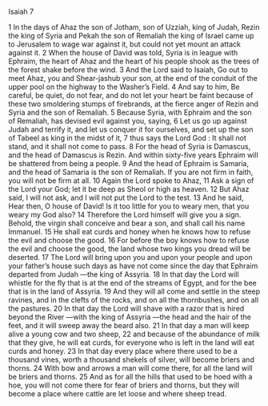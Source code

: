 Isaiah 7

1	In the days of Ahaz the son of Jotham, son of Uzziah, king of Judah, Rezin the king of Syria and Pekah the son of Remaliah the king of Israel came up to Jerusalem to wage war against it, but could not yet mount an attack against it.
2	When the house of David was told, Syria is in league with Ephraim, the heart of Ahaz and the heart of his people shook as the trees of the forest shake before the wind.
3	And the Lord said to Isaiah, Go out to meet Ahaz, you and Shear-jashub your son, at the end of the conduit of the upper pool on the highway to the Washer’s Field.
4	And say to him, Be careful, be quiet, do not fear, and do not let your heart be faint because of these two smoldering stumps of firebrands, at the fierce anger of Rezin and Syria and the son of Remaliah.
5	Because Syria, with Ephraim and the son of Remaliah, has devised evil against you, saying,
6	Let us go up against Judah and terrify it, and let us conquer it for ourselves, and set up the son of Tabeel as king in the midst of it,
7	thus says the Lord God : It shall not stand, and it shall not come to pass.
8	For the head of Syria is Damascus, and the head of Damascus is Rezin. And within sixty-five years Ephraim will be shattered from being a people.
9	And the head of Ephraim is Samaria, and the head of Samaria is the son of Remaliah. If you are not firm in faith, you will not be firm at all.
10	Again the Lord spoke to Ahaz,
11	Ask a sign of the Lord your God; let it be deep as Sheol or high as heaven.
12	But Ahaz said, I will not ask, and I will not put the Lord to the test.
13	And he said, Hear then, O house of David! Is it too little for you to weary men, that you weary my God also?
14	Therefore the Lord himself will give you a sign. Behold, the virgin shall conceive and bear a son, and shall call his name Immanuel.
15	He shall eat curds and honey when he knows how to refuse the evil and choose the good.
16	For before the boy knows how to refuse the evil and choose the good, the land whose two kings you dread will be deserted.
17	The Lord will bring upon you and upon your people and upon your father’s house such days as have not come since the day that Ephraim departed from Judah —the king of Assyria.
18	In that day the Lord will whistle for the fly that is at the end of the streams of Egypt, and for the bee that is in the land of Assyria.
19	And they will all come and settle in the steep ravines, and in the clefts of the rocks, and on all the thornbushes, and on all the pastures.
20	In that day the Lord will shave with a razor that is hired beyond the River —with the king of Assyria —the head and the hair of the feet, and it will sweep away the beard also.
21	In that day a man will keep alive a young cow and two sheep,
22	and because of the abundance of milk that they give, he will eat curds, for everyone who is left in the land will eat curds and honey.
23	In that day every place where there used to be a thousand vines, worth a thousand shekels of silver, will become briers and thorns.
24	With bow and arrows a man will come there, for all the land will be briers and thorns.
25	And as for all the hills that used to be hoed with a hoe, you will not come there for fear of briers and thorns, but they will become a place where cattle are let loose and where sheep tread.

